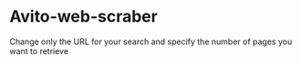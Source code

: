 # Avito-web-scraber

Change only the URL for your search and specify the number of pages you want to retrieve


